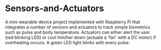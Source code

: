 # Sensors-and-Actuators
A mini wearable device project implemented with Raspberry Pi that integrates a number of sensors and actuators to track simple biometrics such as pulse and body temperature. Actuators can either alert the user (red blinking LED) or cool him/her down (actuate a 'fan' with a DC motor) if overheating occurs.  A green LED light blinks with every pulse. 
